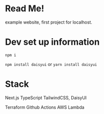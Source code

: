 # Read Me!
example website, first project for localhost.

# Dev set up information
``` npm i ```

` npm install daisyui `
or
` yarn install daisyui `

# Stack
Next.js
TypeScript
TailwindCSS, DaisyUI

Terraform
Github Actions
AWS Lambda
